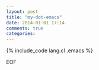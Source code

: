 ```yaml
---
layout: post
title: "my-dot-emacs"
date: 2014-01-01 17:14
comments: true
categories: 
---
```



{% include_code lang:cl .emacs %}

EOF